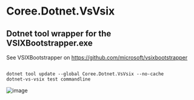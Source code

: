 # Coree.Dotnet.VsVsix

## Dotnet tool wrapper for the VSIXBootstrapper.exe

See VSIXBootstrapper on https://github.com/microsoft/vsixbootstrapper
```

dotnet tool update --global Coree.Dotnet.VsVsix --no-cache
dotnet-vs-vsix test commandline
```

![image](https://github.com/carsten-riedel/Coree.Dotnet.VsVsix/assets/97656046/92f4f00f-73bc-465f-b095-cf697bf38696)
